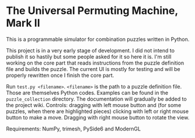 # The Universal Permuting Machine, Mark II

This is a programmable simulator for combination puzzles written in Python.

This project is in a very early stage of development. I did not intend to publish it so hastily but some people asked for it so here it is. I'm still working on the core part that reads instructions from the puzzle definition file and builds the puzzle. The current UI is mostly for testing and will be properly rewritten once I finish the core part.

Run `test.py <filename>`. `<filename>` is the path to a puzzle definition file. Those are themselves Python codes. Examples can be found in the `puzzle_collection` directory. The documentation will gradually be added to the project wiki. Controls: dragging with left mouse button and (for some puzzles, when there are highlighted pieces) clicking with left or right mouse button to make a move. Dragging with right mouse button to rotate the view.

Requirements: NumPy, trimesh, PySide6 and ModernGL
